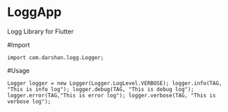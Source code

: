 # LoggApp
Logg Library for Flutter

#Import

`import com.darshan.logg.Logger;`

#Usage

`
	Logger logger = new Logger(Logger.LogLevel.VERBOSE);
    logger.info(TAG, "This is info log");
    logger.debug(TAG, "This is debug log");
    logger.error(TAG,"This is error log");
    logger.verbose(TAG, "This is verbose log");
`